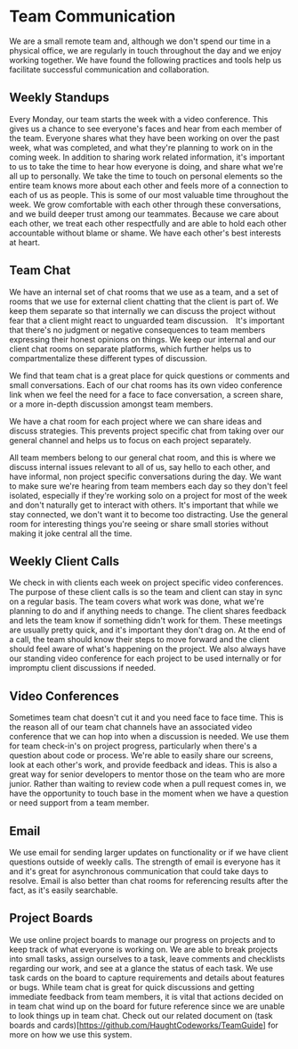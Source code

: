 # Team Communication

We are a small remote team and, although we don't spend our time in a physical office, we are regularly in touch throughout the day and we enjoy working together. We have found the following practices and tools help us facilitate successful communication and collaboration.

## Weekly Standups

Every Monday, our team starts the week with a video conference. This gives us a chance to see everyone's faces and hear from each member of the team. Everyone shares what they have been working on over the past week, what was completed, and what they're planning to work on in the coming week. In addition to sharing work related information, it's important to us to take the time to hear how everyone is doing, and share what we're all up to personally. We take the time to touch on personal elements so the entire team knows more about each other and feels more of a connection to each of us as people. This is some of our most valuable time throughout the week. We grow comfortable with each other through these conversations, and we build deeper trust among our teammates. Because we care about each other, we treat each other respectfully and are able to hold each other accountable without blame or shame. We have each other's best interests at heart.

## Team Chat

We have an internal set of chat rooms that we use as a team, and a set of rooms that we use for external client chatting that the client is part of. We keep them separate so that internally we can discuss the project without fear that a client might react to unguarded team discussion.  It's important that there's no judgment or negative consequences to team members expressing their honest opinions on things. We keep our internal and our client chat rooms on separate platforms, which further helps us to compartmentalize these different types of discussion.

We find that team chat is a great place for quick questions or comments and small conversations. Each of our chat rooms has its own video conference link when we feel the need for a face to face conversation, a screen share, or a more in-depth discussion amongst team members.

We have a chat room for each project where we can share ideas and discuss strategies. This prevents project specific chat from taking over our general channel and helps us to focus on each project separately.

All team members belong to our general chat room, and this is where we discuss internal issues relevant to all of us, say hello to each other, and have informal, non project specific conversations during the day. We want to make sure we're hearing from team members each day so they don't feel isolated, especially if they're working solo on a project for most of the week and don't naturally get to interact with others. It's important that while we stay connected, we don't want it to become too distracting. Use the general room for interesting things you're seeing or share small stories without making it joke central all the time.

## Weekly Client Calls

We check in with clients each week on project specific video conferences. The purpose of these client calls is so the team and client can stay in sync on a regular basis. The team covers what work was done, what we're planning to do and if anything needs to change. The client shares feedback and lets the team know if something didn't work for them. These meetings are usually pretty quick, and it's important they don't drag on. At the end of a call, the team should know their steps to move forward and the client should feel aware of what's happening on the project. We also always have our standing video conference for each project to be used internally or for impromptu client discussions if needed.

## Video Conferences

Sometimes team chat doesn't cut it and you need face to face time. This is the reason all of our team chat channels have an associated video conference that we can hop into when a discussion is needed. We use them for team check-in's on project progress, particularly when there's a question about code or process. We're able to easily share our screens, look at each other's work, and provide feedback and ideas. This is also a great way for senior developers to mentor those on the team who are more junior. Rather than waiting to review code when a pull request comes in, we have the opportunity to touch base in the moment when we have a question or need support from a team member.

## Email

We use email for sending larger updates on functionality or if we have client questions outside of weekly calls. The strength of email is everyone has it and it's great for asynchronous communication that could take days to resolve. Email is also better than chat rooms for referencing results after the fact, as it's easily searchable.

## Project Boards

We use online project boards to manage our progress on projects and to keep track of what everyone is working on. We are able to break projects into small tasks, assign ourselves to a task, leave comments and checklists regarding our work, and see at a glance the status of each task. We use task cards on the board to capture requirements and details about features or bugs. While team chat is great for quick discussions and getting immediate feedback from team members, it is vital that actions decided on in team chat wind up on the board for future reference since we are unable to look things up in team chat. Check out our related document on (task boards and cards)[https://github.com/HaughtCodeworks/TeamGuide] for more on how we use this system.